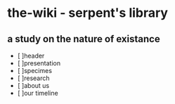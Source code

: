 # the-wiki - serpent's library

## a study on the nature of existance

- [ ]header
- [ ]presentation
- [ ]specimes
- [ ]research
- [ ]about us
- [ ]our timeline

